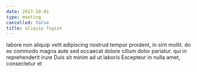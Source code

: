```yaml
---
date: 2017-10-01
type: meeting
cancelled: false
title: aliquip fugiat
---
```

labore non aliquip velit adipiscing nostrud tempor proident, in sint mollit. do ex commodo magna aute sed occaecat dolore cillum dolor pariatur. qui in reprehenderit irure Duis sit minim ad ut laboris Excepteur in nulla amet, consectetur et
